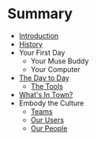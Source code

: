 # Summary

* [Introduction](README.md)
* [History](history.md)
* Your First Day
   * Your Muse Buddy
   * Your Computer
* [The Day to Day](the_day_to_day.md)
   * [The Tools](tools.md)
* [What's In Town?](whats_in_town.md)
* Embody the Culture
   * [Teams](teams.md)
   * [Our Users](our_users.md)
   * [Our People](our_people.md)

